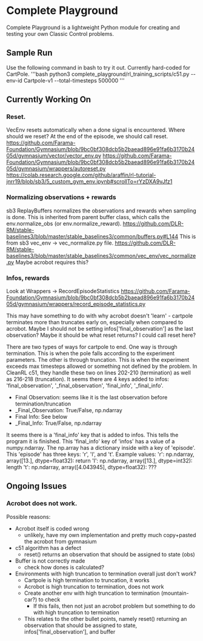 # Complete Playground
Complete Playground is a lightweight Python module for creating and testing your own Classic Control problems. 

## Sample Run
Use the following command in bash to try it out. Currently hard-coded for CartPole.
'''bash
python3 complete_playground/rl_training_scripts/c51.py --env-id Cartpole-v1 --total-timesteps 500000 
'''

## Currently Working On

### Reset.
VecEnv resets automatically when a done signal is encountered. 
Where should we reset? At the end of the episode, we should call reset. 
https://github.com/Farama-Foundation/Gymnasium/blob/9bc0bf308dcb5b2baead896e91fa6b3170b2405d/gymnasium/vector/vector_env.py
https://github.com/Farama-Foundation/Gymnasium/blob/9bc0bf308dcb5b2baead896e91fa6b3170b2405d/gymnasium/wrappers/autoreset.py
https://colab.research.google.com/github/araffin/rl-tutorial-jnrr19/blob/sb3/5_custom_gym_env.ipynb#scrollTo=rYzDXA9vJfz1

### Normalizing observations + rewards
sb3 ReplayBuffers normalizes the observations and rewards when sampling is done.
This is inherited from parent buffer class, which calls the env.normalize_obs (or env.normalize_reward).
https://github.com/DLR-RM/stable-baselines3/blob/master/stable_baselines3/common/buffers.py#L144
This is from sb3 vec_env -> vec_normalize.py file. 
https://github.com/DLR-RM/stable-baselines3/blob/master/stable_baselines3/common/vec_env/vec_normalize.py
Maybe acrobot requires this?

### Infos, rewards
Look at Wrappers -> RecordEpisodeStatistics
https://github.com/Farama-Foundation/Gymnasium/blob/9bc0bf308dcb5b2baead896e91fa6b3170b2405d/gymnasium/wrappers/record_episode_statistics.py

This may have something to do with why acrobot doesn't 'learn' - cartpole terminates more than truncates early on, especially when compared to acrobot. 
Maybe I should not be setting infos['final_observation'] as the last observation? Maybe it should be what reset returns? I could call reset here?

There are two types of ways for cartpole to end. 
One way is through termination. This is when the pole falls according to the experiment parameters.
The other is through truncation. This is when the experiment exceeds max timesteps allowed or something not defined by the problem. 
In CleanRL c51, they handle these two on lines 202-210 (termination) as well as 216-218 (truncation).
It seems there are 4 keys added to infos: 'final_observation', '_final_observation', 'final_info', '_final_info'.
- Final Observation: seems like it is the last observation before termination/truncation
- _Final_Observation: True/False, np.ndarray
- Final Info: See below
- _Final_Info: True/False, np.ndarray

It seems there is a 'final_info' key that is added to infos. This tells the program it is finished.
This 'final_info' key of 'infos' has a value of a numpy.ndarray. 
The np.array has a dictionary inside with a key of 'episode'. 
This 'episode' has three keys: 'r', 'l', and 't'.
Example values:
'r': np.ndarray, array([13.], dtype=float32): return
'l': np.ndarray, array([13.], dtype=int32): length
't': np.ndarray, array([4.043945], dtype=float32): ???

## Ongoing Issues
### Acrobot does not work.
Possible reasons: 
- Acrobot itself is coded wrong 
    - unlikely, have my own implementation and pretty much copy+pasted the acrobot from gymnasium
- c51 algorithm has a defect
    - reset() returns an observation that should be assigned to state (obs)
- Buffer is not correctly made
    - check how dones is calculated? 
- Environments with high truncation to termination overall just don't work?
    - Cartpole is high termination to truncation, it works
    - Acrobot is high truncation to termination, does not work
    - Create another env with high truncation to termination (mountain-car?) to check
        - If this fails, then not just an acrobot problem but something to do with high truncation to termination
    - This relates to the other bullet points, namely reset() returning an observation that should be assigned to state, infos['final_observation'], and buffer

